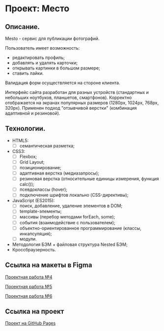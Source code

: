 # Проект: Место

## Описание.
Mesto - сервис для публикации фотографий.

Пользователь имеет возможность:
- редактировать профиль;
- добавлять и удалять карточки;
- открывать картинки в большом размере;
- ставить лайки.

Валидация форм осуществляется на стороне клиента.

Интерфейс сайта разработан для разных устройств (стандартных и небольших ноутбуков, планшетов, смартфонов). Корректно отображается на экранах популярных размеров (1280px, 1024px, 768px, 320px). Применен подход "отзывчивой верстки" (комбинация адаптивной и резиновой).

## Технологии.
- HTML5:
  - [ ] семантическая разметка;
- CSS3:
  - [ ] Flexbox;
  - [ ] Grid Layout;
  - [ ] позиционирование;
  - [ ] адаптивная верстка (медиазапросы);
  - [ ] резиновая верстка (относительные единицы измерения, функция calc());
  - [ ] псевдоклассы (hover);
  - [ ] подключение шрифтов локально (CSS-директивы);
- JavaScript (ES2015):
  - [ ] поиск, добавление, удаление элементов в DOM;
  - [ ] template-элементы;
  - [ ] массивы (перебор методами forEach, some);
  - [ ] события (взаимодействие с пользователем);
  - [ ] объектно-ориентированное программирование (классы, инкапсуляция);
  - [ ] модули.

- Методология БЭМ + файловая структура Nested БЭМ;
- Кроссбраузерность.

## Ссылка на макеты в Figma
[Проектная работа №4](https://www.figma.com/file/2cn9N9jSkmxD84oJik7xL7/JavaScript.-Sprint-4?node-id=0%3A1)

[Проектная работа №5](https://www.figma.com/file/bjyvbKKJN2naO0ucURl2Z0/JavaScript.-Sprint-5?node-id=0%3A1&t=Efe7tBhpCUOOGqIU-0)

[Проектная работа №6](https://www.figma.com/file/kRVLKwYG3d1HGLvh7JFWRT/JavaScript.-Sprint-6?node-id=0%3A1)

## Ссылка на проект
[Проект на GitHub Pages](https://juliadik.github.io/mesto/index.html)

